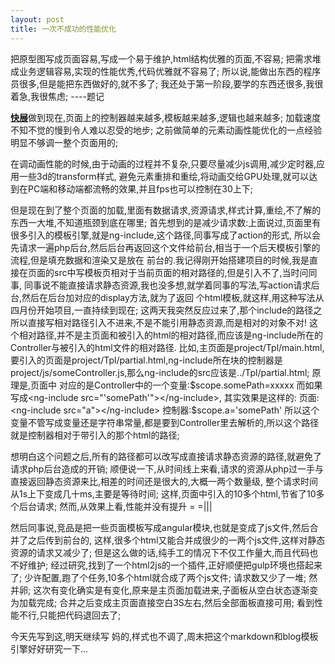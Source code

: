 ```yaml
---
layout: post
title: 一次不成功的性能优化
---
```


把原型图写成页面容易,写成一个易于维护,html结构优雅的页面,不容易;
把需求堆成业务逻辑容易,实现的性能优秀,代码优雅就不容易了;
所以说,能做出东西的程序员很多,但是能把东西做好的,就不多了;
我还处于第一阶段,要学的东西还很多,我很着急,我很焦虑;    ----题记

<a href="http://kz.xingdongliu.com/">**快展**</a>做到现在,页面上的控制器越来越多,模板越来越多,逻辑也越来越多;
加载速度不知不觉的慢到令人难以忍受的地步;
之前做简单的元素动画性能优化的一点经验明显不够调一整个页面用的;

在调动画性能的时候,由于动画的过程并不复杂,只要尽量减少js调用,减少定时器,应用一些3d的transform样式,
避免元素重排和重绘,将动画交给GPU处理,就可以达到在PC端和移动端都流畅的效果,并且fps也可以控制在30上下;

但是现在到了整个页面的加载,里面有数据请求,资源请求,样式计算,重绘,不了解的东西一大堆,不知道瓶颈到底在哪里;
首先想到的是减少请求数:上面说过,页面里有很多引入的模板引擎,就是ng-include,这个路径,同事写成了action的形式,
所以会先请求一遍php后台,然后后台再返回这个文件给前台,相当于一个后天模板引擎的流程,但是填充数据和渲染又是放在
前台的.我记得刚开始搭建项目的时候,我是直接在页面的src中写模板页相对于当前页面的相对路径的,但是引入不了,当时问同事,
同事说不能直接请求静态资源,我也没多想,就学着同事的写法,写action请求后台,然后在后台加对应的display方法,就为了返回
个html模板,就这样,用这种写法从四月份开始项目,一直持续到现在;
这两天我突然反应过来了,那个include的路径之所以直接写相对路径引入不进来,不是不能引用静态资源,而是相对的对象不对!
这个相对路径,并不是主页面和被引入的html的相对路径,而应该是ng-include所在的Controller与被引入的html文件的相对路径.
比如,主页面是project/Tpl/main.html,要引入的页面是project/Tpl/partial.html,ng-include所在块的控制器是
project/js/someController.js,那么ng-include的src应该是../Tpl/partial.html;
原理是,页面中<ng-include src="somePath"></ng-include> 对应的是Controller中的一个变量:$scope.somePath=xxxxx
而如果写成<ng-include src="'somePath'"></ng-include>,
其实效果是这样的:
页面:<ng-include src="a"></ng-include>
控制器:$scope.a='somePath'
所以这个变量不管写成变量还是字符串常量,都是要到Controller里去解析的,所以这个路径就是控制器相对于带引入的那个html的路径;

想明白这个问题之后,所有的路径都可以改写成直接请求静态资源的路径,就避免了请求php后台造成的开销;
顺便说一下,从时间线上来看,请求的资源从php过一手与直接返回静态资源来比,相差的时间还是很大的,大概一两个数量级,
整个请求时间从1s上下变成几十ms,主要是等待时间;
这样,页面中引入的10多个html,节省了10多个后台请求;
然而,从效果上看,性能并没有提升 = =|||

然后同事说,竞品是把一些页面模板写成angular模块,也就是变成了js文件,然后合并了之后传到前台的,
这样,很多个html又能合并成很少的一两个js文件,这样对静态资源的请求又减少了;
但是这么做的话,纯手工的情况下不仅工作量大,而且代码也不好维护;
经过研究,找到了一个html2js的一个插件,正好顺便把gulp环境也搭起来了;
少许配置,跑了个任务,10多个html就合成了两个js文件;
请求数又少了一堆;
然并卵;
这次有变化确实是有变化,原来是主页面加载进来,子面板从空白状态逐渐变为加载完成;
合并之后变成主页面直接空白3S左右,然后全部面板直接可用;
看到性能不行,只能把代码退回去了;


今天先写到这,明天继续写 妈的,样式也不调了,周末把这个markdown和blog模板引擎好好研究一下...
